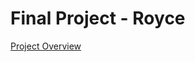 # Final Project - Royce
[Project Overview](https://github.com/cu-ecen-5013/final-project-rmuchmore/wiki/Project-Overview)
